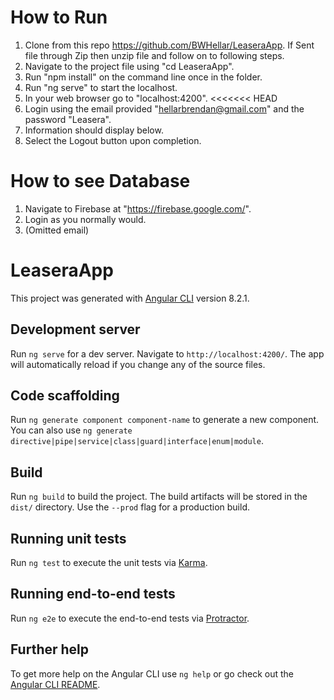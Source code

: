 # How to Run
1. Clone from this repo https://github.com/BWHellar/LeaseraApp.
    If
    Sent file through Zip then unzip file and follow on to following steps.
2. Navigate to the project file using "cd LeaseraApp".
3. Run "npm install" on the command line once in the folder.
4. Run "ng serve" to start the localhost.
5. In your web browser go to "localhost:4200".
<<<<<<< HEAD
6. Login using the email provided "hellarbrendan@gmail.com" and the password "Leasera".
7. Information should display below.
8. Select the Logout button upon completion.

# How to see Database
1. Navigate to Firebase at "https://firebase.google.com/".
2. Login as you normally would. 
3. (Omitted email)


# LeaseraApp

This project was generated with [Angular CLI](https://github.com/angular/angular-cli) version 8.2.1.

## Development server

Run `ng serve` for a dev server. Navigate to `http://localhost:4200/`. The app will automatically reload if you change any of the source files.

## Code scaffolding

Run `ng generate component component-name` to generate a new component. You can also use `ng generate directive|pipe|service|class|guard|interface|enum|module`.

## Build

Run `ng build` to build the project. The build artifacts will be stored in the `dist/` directory. Use the `--prod` flag for a production build.

## Running unit tests

Run `ng test` to execute the unit tests via [Karma](https://karma-runner.github.io).

## Running end-to-end tests

Run `ng e2e` to execute the end-to-end tests via [Protractor](http://www.protractortest.org/).

## Further help

To get more help on the Angular CLI use `ng help` or go check out the [Angular CLI README](https://github.com/angular/angular-cli/blob/master/README.md).

